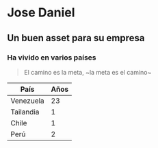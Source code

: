 Jose Daniel
===========
Un buen asset para su empresa
------------
### Ha vivido en varios países

>El camino es la meta, ~la meta es el camino~

| País | Años |
|-----|------|
| Venezuela | 23 |
| Tailandia | 1 |
| Chile | 1 |
| Perú | 2 |

